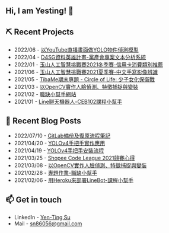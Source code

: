 ## Hi, I am Yesting! :wave:

## ⛏ Recent Projects
* 2022/06 - [以YouTube直播畫面做YOLO物件偵測模型](https://github.com/SuYenTing/live_streaming_object_detect)
* 2022/04 - [D4SG資料英雄計畫-黨產會專案文本分析系統](https://github.com/SuYenTing/d4sg_cipas_project)
* 2022/01 - [玉山人工智慧挑戰賽2021冬季賽-信用卡消費類別推薦](https://github.com/SuYenTing/esun_2021_winter_ai_competition)
* 2021/06 - [玉山人工智慧挑戰賽2021夏季賽-中文手寫影像辨識](https://github.com/SuYenTing/esun_2021_ai_competition)
* 2021/05 - [TibaMe期末專題 - Circle of Life: 少子女化保衛戰](https://github.com/SuYenTing/tibame_project)
* 2021/03 - [以OpenCV實作人臉偵測、特徵捕捉與變裝](https://github.com/SuYenTing/opencv_face_stickers)
* 2021/02 - [職缺小幫手網站](https://github.com/SuYenTing/job_analysis_helper)
* 2021/01 - [Line聊天機器人-CEB102課程小幫手](https://github.com/SuYenTing/linebot-ceb102-heroku)

## 📕 Recent Blog Posts
* 2022/07/10 - [GitLab備份及復原流程筆記](https://suyenting.github.io/post/gitlab-backup-and-restore/)
* 2021/04/20 - [YOLOv4手把手實作應用](https://suyenting.github.io/post/yolov4-hands-on/)
* 2021/04/19 - [YOLOv4手把手安裝流程](https://suyenting.github.io/post/yolov4-install/)
* 2021/03/25 - [Shopee Code League 2021競賽心得](https://suyenting.github.io/post/shopee-competition-2021/)
* 2021/03/08 - [以OpenCV實作人臉偵測、特徵捕捉與變裝](https://suyenting.github.io/post/opencv_face_stickers/)
* 2021/02/28 - [專題作業-職缺小幫手](https://suyenting.github.io/post/dash-job-analysis-helper/)
* 2021/02/06 - [用Heroku來部署LineBot-課程小幫手](https://suyenting.github.io/post/linebot-ceb102-class-helper-heroku/)

## 📫 Get in touch
- LinkedIn - [Yen-Ting Su](https://in.linkedin.com/in/yen-ting-su)
- Mail - [sn86056@gmail.com](mailto:sn86056@gmail.com)
